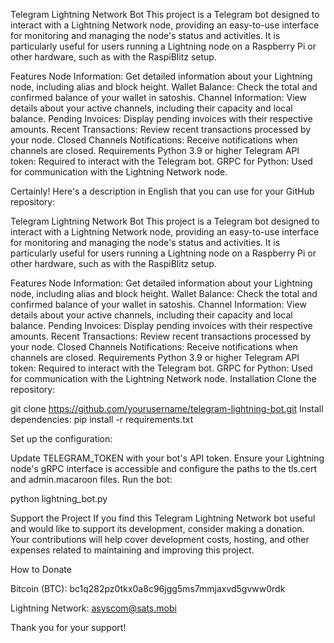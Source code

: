 Telegram Lightning Network Bot
This project is a Telegram bot designed to interact with a Lightning Network node, providing an easy-to-use interface for monitoring and managing the node's status and activities. It is particularly useful for users running a Lightning node on a Raspberry Pi or other hardware, such as with the RaspiBlitz setup.

Features
Node Information: Get detailed information about your Lightning node, including alias and block height.
Wallet Balance: Check the total and confirmed balance of your wallet in satoshis.
Channel Information: View details about your active channels, including their capacity and local balance.
Pending Invoices: Display pending invoices with their respective amounts.
Recent Transactions: Review recent transactions processed by your node.
Closed Channels Notifications: Receive notifications when channels are closed.
Requirements
Python 3.9 or higher
Telegram API token: Required to interact with the Telegram bot.
GRPC for Python: Used for communication with the Lightning Network node.


Certainly! Here's a description in English that you can use for your GitHub repository:

Telegram Lightning Network Bot
This project is a Telegram bot designed to interact with a Lightning Network node, providing an easy-to-use interface for monitoring and managing the node's status and activities. It is particularly useful for users running a Lightning node on a Raspberry Pi or other hardware, such as with the RaspiBlitz setup.

Features
Node Information: Get detailed information about your Lightning node, including alias and block height.
Wallet Balance: Check the total and confirmed balance of your wallet in satoshis.
Channel Information: View details about your active channels, including their capacity and local balance.
Pending Invoices: Display pending invoices with their respective amounts.
Recent Transactions: Review recent transactions processed by your node.
Closed Channels Notifications: Receive notifications when channels are closed.
Requirements
Python 3.9 or higher
Telegram API token: Required to interact with the Telegram bot.
GRPC for Python: Used for communication with the Lightning Network node.
Installation
Clone the repository:

git clone https://github.com/yourusername/telegram-lightning-bot.git
Install dependencies:
pip install -r requirements.txt

Set up the configuration:

Update TELEGRAM_TOKEN with your bot's API token.
Ensure your Lightning node's gRPC interface is accessible and configure the paths to the tls.cert and admin.macaroon files.
Run the bot:

python lightning_bot.py

Support the Project
If you find this Telegram Lightning Network bot useful and would like to support its development, consider making a donation. Your contributions will help cover development costs, hosting, and other expenses related to maintaining and improving this project.

How to Donate

Bitcoin (BTC): bc1q282pz0tkx0a8c96jgg5ms7mmjaxvd5gvww0rdk

Lightning Network: asyscom@sats.mobi

Thank you for your support!
